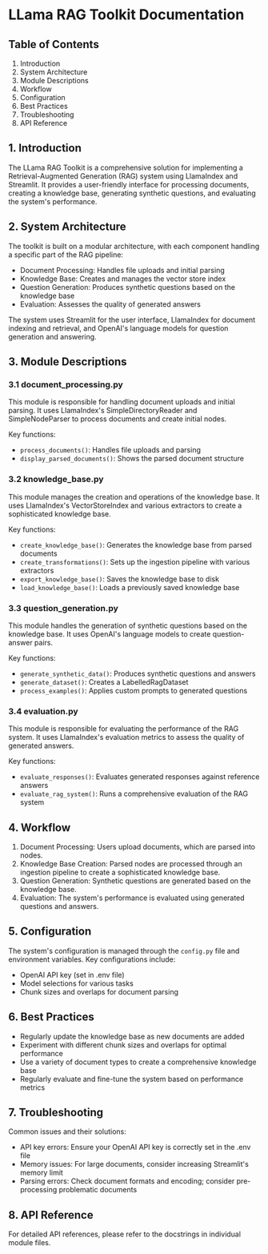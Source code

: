 # LLama RAG Toolkit Documentation

## Table of Contents
1. Introduction
2. System Architecture
3. Module Descriptions
4. Workflow
5. Configuration
6. Best Practices
7. Troubleshooting
8. API Reference

## 1. Introduction
The LLama RAG Toolkit is a comprehensive solution for implementing a Retrieval-Augmented Generation (RAG) system using LlamaIndex and Streamlit. It provides a user-friendly interface for processing documents, creating a knowledge base, generating synthetic questions, and evaluating the system's performance.

## 2. System Architecture
The toolkit is built on a modular architecture, with each component handling a specific part of the RAG pipeline:

- Document Processing: Handles file uploads and initial parsing
- Knowledge Base: Creates and manages the vector store index
- Question Generation: Produces synthetic questions based on the knowledge base
- Evaluation: Assesses the quality of generated answers

The system uses Streamlit for the user interface, LlamaIndex for document indexing and retrieval, and OpenAI's language models for question generation and answering.

## 3. Module Descriptions

### 3.1 document_processing.py
This module is responsible for handling document uploads and initial parsing. It uses LlamaIndex's SimpleDirectoryReader and SimpleNodeParser to process documents and create initial nodes.

Key functions:
- `process_documents()`: Handles file uploads and parsing
- `display_parsed_documents()`: Shows the parsed document structure

### 3.2 knowledge_base.py
This module manages the creation and operations of the knowledge base. It uses LlamaIndex's VectorStoreIndex and various extractors to create a sophisticated knowledge base.

Key functions:
- `create_knowledge_base()`: Generates the knowledge base from parsed documents
- `create_transformations()`: Sets up the ingestion pipeline with various extractors
- `export_knowledge_base()`: Saves the knowledge base to disk
- `load_knowledge_base()`: Loads a previously saved knowledge base

### 3.3 question_generation.py
This module handles the generation of synthetic questions based on the knowledge base. It uses OpenAI's language models to create question-answer pairs.

Key functions:
- `generate_synthetic_data()`: Produces synthetic questions and answers
- `generate_dataset()`: Creates a LabelledRagDataset
- `process_examples()`: Applies custom prompts to generated questions

### 3.4 evaluation.py
This module is responsible for evaluating the performance of the RAG system. It uses LlamaIndex's evaluation metrics to assess the quality of generated answers.

Key functions:
- `evaluate_responses()`: Evaluates generated responses against reference answers
- `evaluate_rag_system()`: Runs a comprehensive evaluation of the RAG system

## 4. Workflow
1. Document Processing: Users upload documents, which are parsed into nodes.
2. Knowledge Base Creation: Parsed nodes are processed through an ingestion pipeline to create a sophisticated knowledge base.
3. Question Generation: Synthetic questions are generated based on the knowledge base.
4. Evaluation: The system's performance is evaluated using generated questions and answers.

## 5. Configuration
The system's configuration is managed through the `config.py` file and environment variables. Key configurations include:
- OpenAI API key (set in .env file)
- Model selections for various tasks
- Chunk sizes and overlaps for document parsing

## 6. Best Practices
- Regularly update the knowledge base as new documents are added
- Experiment with different chunk sizes and overlaps for optimal performance
- Use a variety of document types to create a comprehensive knowledge base
- Regularly evaluate and fine-tune the system based on performance metrics

## 7. Troubleshooting
Common issues and their solutions:
- API key errors: Ensure your OpenAI API key is correctly set in the .env file
- Memory issues: For large documents, consider increasing Streamlit's memory limit
- Parsing errors: Check document formats and encoding; consider pre-processing problematic documents

## 8. API Reference
For detailed API references, please refer to the docstrings in individual module files.